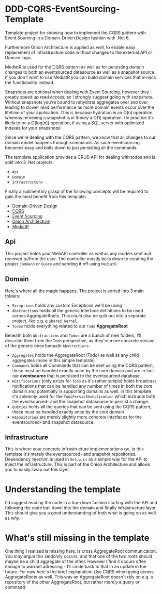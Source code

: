 # DDD-CQRS-EventSourcing-Template
Template project for showing how to implement the CQRS pattern with Event Sourcing in a Domain-Driven Design fashion with .Net 6.

Furthermore Onion Architecture is applied as well, to enable easy replacement of infrastructure code without changes to the external API or Domain logic.

MediatR is used for the CQRS pattern as well as for persisting domain changes to both an eventsourced datasource as well as a snapshot source.
If you don't want to use MediatR you can build domain services that mimics the functionality instead.

Snapshots are optional when dealing with Event Sourcing, however they greatly speed up read access, so I strongly suggest going with snapshots.
Without snapshots you're bound to rehydrate aggregates over and over, leading to slower read performance as more domain events occur over the lifetime of your application. 
This is because hydration is an O(n) operation whereas retrieving a snapshot is *in theory* a O(1) operation. (In practice it's likely to be a O(log(n)) operation, if using a SQL server with optimized indexes for your snapshots)



Since we're dealing with the CQRS pattern, we know that all changes to our domain model happens through commands. 
As such eventsourcing becomes easy and boils down to just persisting all the commands.

The template application provides a CRUD API for dealing with todos and is split into 3 .Net projects:
- `Api`
- `Domain`
- `Infrastructure`

Finally a rudimentary grasp of the following concepts will be required to gain the most benefit from this template:
- [Domain-Driven Design](https://en.wikipedia.org/wiki/Domain-driven_design)
- [CQRS](https://en.wikipedia.org/wiki/Command%E2%80%93query_separation)
- [Event Sourcing](https://martinfowler.com/eaaDev/EventSourcing.html)
- [Onion Architecture](https://en.everybodywiki.com/Onion_Architecture)
- [MediatR](https://github.com/jbogard/MediatR/wiki)

## Api
This project holds your WebAPI controller as well as any models sent and received to/from the user.
The controller mostly boils down to creating the proper `Command` or `Query` and sending it off using `MediatR`.

## Domain
Here's where all the magic happens. The project is sorted into 3 main folders:
- `Exceptions` holds any custom Exceptions we'll be using
- `Abstractions` holds all the generic interface definitions to be used across AggregateRoots. This *could* also be split out into a separate project, like e.g. a `Shared Kernel`.
- `Todos` holds everything related to our `Todo` **AggregateRoot**

Beneath both `Abstractions` and `Todos` are a bunch of new folders, I'll describe them from the `Todo` perspective, as they're more concrete version of the generic ones beneath `Abstractions`:
- `Aggregates` holds the AggregateRoot (Todo) as well as any child aggregates (none in this simple template)
- `Commands` holds all Commands that can be sent using the CQRS pattern, these must be handled exactly once by the core domain and are in fact our **eventsource** that is persisted to the eventsourced database.
- `Notifications` (only exists for `Todo` as it's rather simple) holds broadcast notifications that can be handled any number of times in both the core domain and potentially in supporting domains as well. In this template it's solemnly used for the `TodoPersistNotification` which instructs both the eventsourced- and the snapshot datasource to persist a change.
- `Queries` holds all the queries that can be sent using the CQRS pattern, these must be handled exactly once by the core domain
- `Repositories` are merely slightly more concrete interfaces for the eventsourced- and snapshot datasource.


## Infrastructure
This is where your concrete infrastructure implementations go, in this template it's merely the eventsourced- and snapshot repositories. Dependency Injection is used in `Setup.cs` as a simple way for the API to inject the infrastructure. This is part of the Onion Architecture and allows you to easily swap out this layer.


# Understanding the template
I'd suggest reading the code in a top-down fashion starting with the API and following the code trail down into the domain and finally infrastructure layer. This should give you a good understanding of both what is going on as well as *why*.


# What's still missing in the template
One thing I realized is missing here, is cross AggregateRoot communication. You *may* argue this seldomly occurs, and that one of the two roots should maybe be a child aggregate of the other.
However I find it occurs often enough to warrant adressing - I'll circle back to that in an update in the future. 
For now here's the brief explanation: Use CQRS when going across AggregateRoots as well. This way an AggregateRoot doesn't rely on e.g. a repository of the other AggregateRoot, but rather merely a query or command.

